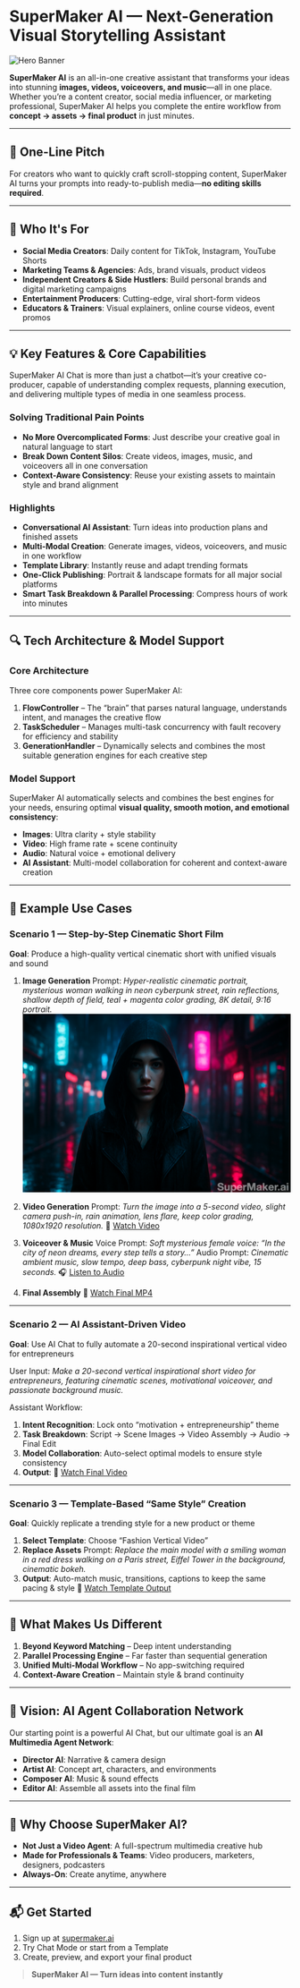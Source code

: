 

# SuperMaker AI — Next-Generation Visual Storytelling Assistant

![Hero Banner](./screenshots/img-hero.png)

**SuperMaker AI** is an all-in-one creative assistant that transforms your ideas into stunning **images, videos, voiceovers, and music**—all in one place. Whether you’re a content creator, social media influencer, or marketing professional, SuperMaker AI helps you complete the entire workflow from **concept → assets → final product** in just minutes.

---

## 🚀 One-Line Pitch

For creators who want to quickly craft scroll-stopping content, SuperMaker AI turns your prompts into ready-to-publish media—**no editing skills required**.

---

## 🎯 Who It's For

* **Social Media Creators**: Daily content for TikTok, Instagram, YouTube Shorts
* **Marketing Teams & Agencies**: Ads, brand visuals, product videos
* **Independent Creators & Side Hustlers**: Build personal brands and digital marketing campaigns
* **Entertainment Producers**: Cutting-edge, viral short-form videos
* **Educators & Trainers**: Visual explainers, online course videos, event promos

---

## 💡 Key Features & Core Capabilities

SuperMaker AI Chat is more than just a chatbot—it’s your creative co-producer, capable of understanding complex requests, planning execution, and delivering multiple types of media in one seamless process.

### Solving Traditional Pain Points

* **No More Overcomplicated Forms**: Just describe your creative goal in natural language to start
* **Break Down Content Silos**: Create videos, images, music, and voiceovers all in one conversation
* **Context-Aware Consistency**: Reuse your existing assets to maintain style and brand alignment

### Highlights

* **Conversational AI Assistant**: Turn ideas into production plans and finished assets
* **Multi-Modal Creation**: Generate images, videos, voiceovers, and music in one workflow
* **Template Library**: Instantly reuse and adapt trending formats
* **One-Click Publishing**: Portrait & landscape formats for all major social platforms
* **Smart Task Breakdown & Parallel Processing**: Compress hours of work into minutes

---

## 🔍 Tech Architecture & Model Support

### Core Architecture

Three core components power SuperMaker AI:

1. **FlowController** – The “brain” that parses natural language, understands intent, and manages the creative flow
2. **TaskScheduler** – Manages multi-task concurrency with fault recovery for efficiency and stability
3. **GenerationHandler** – Dynamically selects and combines the most suitable generation engines for each creative step

### Model Support

SuperMaker AI automatically selects and combines the best engines for your needs, ensuring optimal **visual quality, smooth motion, and emotional consistency**:

* **Images**: Ultra clarity + style stability
* **Video**: High frame rate + scene continuity
* **Audio**: Natural voice + emotional delivery
* **AI Assistant**: Multi-model collaboration for coherent and context-aware creation

---

## 📌 Example Use Cases

### **Scenario 1 — Step-by-Step Cinematic Short Film**

**Goal**: Produce a high-quality vertical cinematic short with unified visuals and sound

1. **Image Generation**
   Prompt: *Hyper-realistic cinematic portrait, mysterious woman walking in neon cyberpunk street, rain reflections, shallow depth of field, teal + magenta color grading, 8K detail, 9:16 portrait.*
   ![Image Output](./screenshots/image.png)

2. **Video Generation**
   Prompt: *Turn the image into a 5-second video, slight camera push-in, rain animation, lens flare, keep color grading, 1080x1920 resolution.*
   🎥 [Watch Video](https://example.com/video1)

3. **Voiceover & Music**
   Voice Prompt: *Soft mysterious female voice: “In the city of neon dreams, every step tells a story…”*
   Audio Prompt: *Cinematic ambient music, slow tempo, deep bass, cyberpunk night vibe, 15 seconds.*
   🎧 [Listen to Audio](https://example.com/audio1)

4. **Final Assembly**
   🎥 [Watch Final MP4](https://example.com/final1)

---

### **Scenario 2 — AI Assistant-Driven Video**

**Goal**: Use AI Chat to fully automate a 20-second inspirational vertical video for entrepreneurs

User Input: *Make a 20-second vertical inspirational short video for entrepreneurs, featuring cinematic scenes, motivational voiceover, and passionate background music.*

Assistant Workflow:

1. **Intent Recognition**: Lock onto “motivation + entrepreneurship” theme
2. **Task Breakdown**: Script → Scene Images → Video Assembly → Audio → Final Edit
3. **Model Collaboration**: Auto-select optimal models to ensure style consistency
4. **Output**:
   🎥 [Watch Final Video](https://example.com/final2)

---

### **Scenario 3 — Template-Based “Same Style” Creation**

**Goal**: Quickly replicate a trending style for a new product or theme

1. **Select Template**: Choose “Fashion Vertical Video”
2. **Replace Assets**
   Prompt: *Replace the main model with a smiling woman in a red dress walking on a Paris street, Eiffel Tower in the background, cinematic bokeh.*
3. **Output**: Auto-match music, transitions, captions to keep the same pacing & style
   🎥 [Watch Template Output](https://example.com/final3)

---

## 🌟 What Makes Us Different

1. **Beyond Keyword Matching** – Deep intent understanding
2. **Parallel Processing Engine** – Far faster than sequential generation
3. **Unified Multi-Modal Workflow** – No app-switching required
4. **Context-Aware Creation** – Maintain style & brand continuity

---

## 🚀 Vision: AI Agent Collaboration Network

Our starting point is a powerful AI Chat, but our ultimate goal is an **AI Multimedia Agent Network**:

* **Director AI**: Narrative & camera design
* **Artist AI**: Concept art, characters, and environments
* **Composer AI**: Music & sound effects
* **Editor AI**: Assemble all assets into the final film

---

## 📌 Why Choose SuperMaker AI?

* **Not Just a Video Agent**: A full-spectrum multimedia creative hub
* **Made for Professionals & Teams**: Video producers, marketers, designers, podcasters
* **Always-On**: Create anytime, anywhere

---

## 📬 Get Started

1. Sign up at [supermaker.ai](https://supermaker.ai)
2. Try Chat Mode or start from a Template
3. Create, preview, and export your final product

> **SuperMaker AI — Turn ideas into content instantly**







